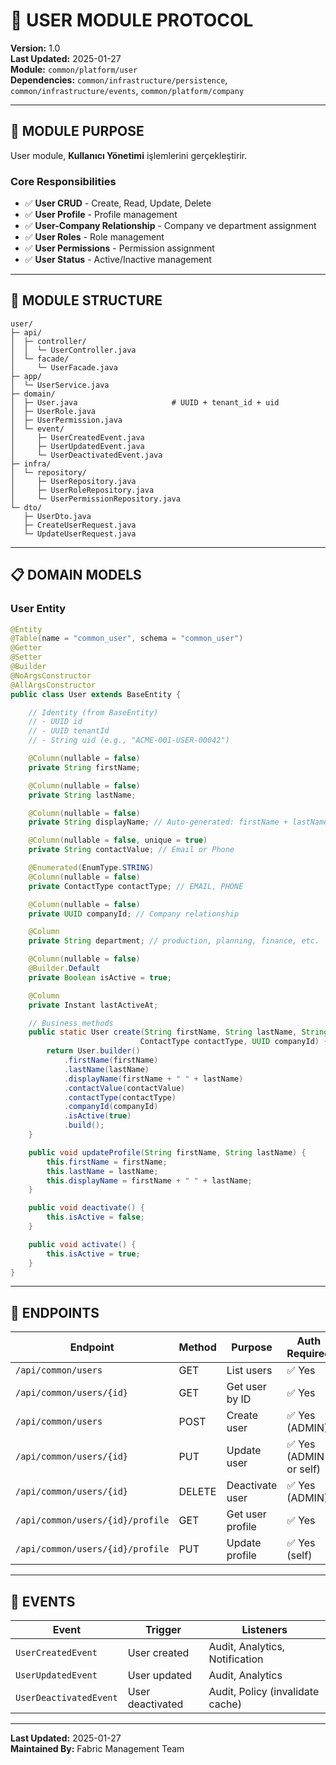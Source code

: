 # 👤 USER MODULE PROTOCOL

**Version:** 1.0  
**Last Updated:** 2025-01-27  
**Module:** `common/platform/user`  
**Dependencies:** `common/infrastructure/persistence`, `common/infrastructure/events`, `common/platform/company`

---

## 🎯 MODULE PURPOSE

User module, **Kullanıcı Yönetimi** işlemlerini gerçekleştirir.

### **Core Responsibilities**

- ✅ **User CRUD** - Create, Read, Update, Delete
- ✅ **User Profile** - Profile management
- ✅ **User-Company Relationship** - Company ve department assignment
- ✅ **User Roles** - Role management
- ✅ **User Permissions** - Permission assignment
- ✅ **User Status** - Active/Inactive management

---

## 🧱 MODULE STRUCTURE

```
user/
├─ api/
│  ├─ controller/
│  │  └─ UserController.java
│  └─ facade/
│     └─ UserFacade.java
├─ app/
│  └─ UserService.java
├─ domain/
│  ├─ User.java                     # UUID + tenant_id + uid
│  ├─ UserRole.java
│  ├─ UserPermission.java
│  └─ event/
│     ├─ UserCreatedEvent.java
│     ├─ UserUpdatedEvent.java
│     └─ UserDeactivatedEvent.java
├─ infra/
│  └─ repository/
│     ├─ UserRepository.java
│     ├─ UserRoleRepository.java
│     └─ UserPermissionRepository.java
└─ dto/
   ├─ UserDto.java
   ├─ CreateUserRequest.java
   └─ UpdateUserRequest.java
```

---

## 📋 DOMAIN MODELS

### **User Entity**

```java
@Entity
@Table(name = "common_user", schema = "common_user")
@Getter
@Setter
@Builder
@NoArgsConstructor
@AllArgsConstructor
public class User extends BaseEntity {

    // Identity (from BaseEntity)
    // - UUID id
    // - UUID tenantId
    // - String uid (e.g., "ACME-001-USER-00042")

    @Column(nullable = false)
    private String firstName;

    @Column(nullable = false)
    private String lastName;

    @Column(nullable = false)
    private String displayName; // Auto-generated: firstName + lastName

    @Column(nullable = false, unique = true)
    private String contactValue; // Email or Phone

    @Enumerated(EnumType.STRING)
    @Column(nullable = false)
    private ContactType contactType; // EMAIL, PHONE

    @Column(nullable = false)
    private UUID companyId; // Company relationship

    @Column
    private String department; // production, planning, finance, etc.

    @Column(nullable = false)
    @Builder.Default
    private Boolean isActive = true;

    @Column
    private Instant lastActiveAt;

    // Business methods
    public static User create(String firstName, String lastName, String contactValue,
                             ContactType contactType, UUID companyId) {
        return User.builder()
            .firstName(firstName)
            .lastName(lastName)
            .displayName(firstName + " " + lastName)
            .contactValue(contactValue)
            .contactType(contactType)
            .companyId(companyId)
            .isActive(true)
            .build();
    }

    public void updateProfile(String firstName, String lastName) {
        this.firstName = firstName;
        this.lastName = lastName;
        this.displayName = firstName + " " + lastName;
    }

    public void deactivate() {
        this.isActive = false;
    }

    public void activate() {
        this.isActive = true;
    }
}
```

---

## 🔗 ENDPOINTS

| Endpoint                         | Method | Purpose          | Auth Required          |
| -------------------------------- | ------ | ---------------- | ---------------------- |
| `/api/common/users`              | GET    | List users       | ✅ Yes                 |
| `/api/common/users/{id}`         | GET    | Get user by ID   | ✅ Yes                 |
| `/api/common/users`              | POST   | Create user      | ✅ Yes (ADMIN)         |
| `/api/common/users/{id}`         | PUT    | Update user      | ✅ Yes (ADMIN or self) |
| `/api/common/users/{id}`         | DELETE | Deactivate user  | ✅ Yes (ADMIN)         |
| `/api/common/users/{id}/profile` | GET    | Get user profile | ✅ Yes                 |
| `/api/common/users/{id}/profile` | PUT    | Update profile   | ✅ Yes (self)          |

---

## 🔄 EVENTS

| Event                  | Trigger          | Listeners                        |
| ---------------------- | ---------------- | -------------------------------- |
| `UserCreatedEvent`     | User created     | Audit, Analytics, Notification   |
| `UserUpdatedEvent`     | User updated     | Audit, Analytics                 |
| `UserDeactivatedEvent` | User deactivated | Audit, Policy (invalidate cache) |

---

**Last Updated:** 2025-01-27  
**Maintained By:** Fabric Management Team
